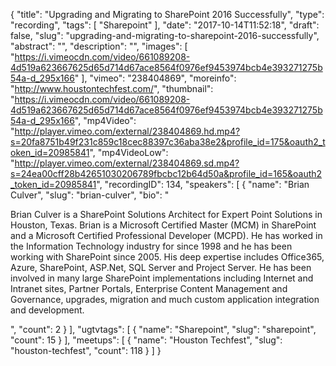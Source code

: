 {
  "title": "Upgrading and Migrating to SharePoint 2016 Successfully",
  "type": "recording",
  "tags": [
    "Sharepoint"
  ],
  "date": "2017-10-14T11:52:18",
  "draft": false,
  "slug": "upgrading-and-migrating-to-sharepoint-2016-successfully",
  "abstract": "",
  "description": "",
  "images": [
    "https://i.vimeocdn.com/video/661089208-4d519a623667625d65d714d67ace8564f0976ef9453974bcb4e393271275b54a-d_295x166"
  ],
  "vimeo": "238404869",
  "moreinfo": "http://www.houstontechfest.com/",
  "thumbnail": "https://i.vimeocdn.com/video/661089208-4d519a623667625d65d714d67ace8564f0976ef9453974bcb4e393271275b54a-d_295x166",
  "mp4Video": "http://player.vimeo.com/external/238404869.hd.mp4?s=20fa8751b49f231c859c18cec88397c36aba38e2&profile_id=175&oauth2_token_id=20985841",
  "mp4VideoLow": "http://player.vimeo.com/external/238404869.sd.mp4?s=24ea00cff28b42651030206789fbcbc12b64d50a&profile_id=165&oauth2_token_id=20985841",
  "recordingID": 134,
  "speakers": [
    {
      "name": "Brian Culver",
      "slug": "brian-culver",
      "bio": "<p>Brian Culver is a SharePoint Solutions Architect for Expert Point Solutions in Houston, Texas. Brian is a Microsoft Certified Master (MCM) in SharePoint and a Microsoft Certified Professional Developer (MCPD). He has worked in the Information Technology industry for since 1998 and he has been working with SharePoint since 2005. His deep expertise includes Office365, Azure, SharePoint, ASP.Net, SQL Server and Project Server. He has been involved in many large SharePoint implementations including Internet and Intranet sites, Partner Portals, Enterprise Content Management and Governance, upgrades, migration and much custom application integration and development.</p>",
      "count": 2
    }
  ],
  "ugtvtags": [
    {
      "name": "Sharepoint",
      "slug": "sharepoint",
      "count": 15
    }
  ],
  "meetups": [
    {
      "name": "Houston Techfest",
      "slug": "houston-techfest",
      "count": 118
    }
  ]
}